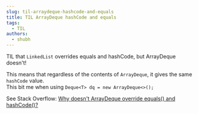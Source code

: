 ```yaml
---
slug: til-arraydeque-hashcode-and-equals
title: TIL ArrayDeque hashCode and equals
tags:
  - TIL
authors:
  - shubh
---
```


TIL that `LinkedList` overrides equals and hashCode, but ArrayDeque doesn't!

This means that regardless of the contents of `ArrayDeque`, it gives the same `hashCode` value.  
This bit me when using `Deque<T> dq = new ArrayDeque<>();`

See Stack Overflow: [Why doesn't ArrayDeque override equals() and hashCode()?](https://stackoverflow.com/questions/18203855/why-doesnt-arraydeque-override-equals-and-hashcode/18203894#18203894)
